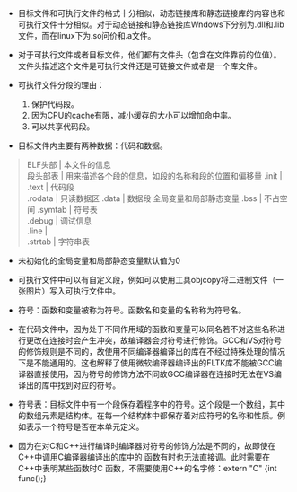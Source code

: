 -	目标文件和可执行文件的格式十分相似，动态链接库和静态链接库的内容也和可执行文件十分相似。对于动态链接和静态链接库Wndows下分别为.dll和.lib文件，而在linux下为.so问价和.a文件。

-	对于可执行文件或者目标文件，他们都有文件头（包含在文件靠前的位值）。文件头描述这个文件是可执行文件还是可链接文件或者是一个库文件。

-	可执行文件分段的理由： 
	 1. 保护代码段。 
	 2. 因为CPU的cache有限，减小缓存的大小可以增加命中率。 
	 3. 可以共享代码段。 

-	目标文件内主要有两种数据：代码和数据。 
> ELF头部		| 	本文件的信息	 
> 段头部表	|	用来描述各个段的信息，如段的名称和段的位置和偏移量
> .init		| 	 
> .text		|	代码段	 
> .rodata		|	只读数据区
> .data		|	数据段	全局变量和局部静态变量
> .bss		|	不占空间
> .symtab		|	符号表	 
> .debug		|	调试信息	 
> .line		|		 
> .strtab		|	字符串表	 

-	未初始化的全局变量和局部静态变量默认值为0
-	可执行文件中可以有自定义段，例如可以使用工具objcopy将二进制文件（一张图片）写入可执行文件中。

-	符号：函数和变量被称为符号。函数名和变量的名称称为符号名。

-	在代码文件中，因为处于不同作用域的函数和变量可以同名若不对这些名称进行更改在连接时会产生冲突，故编译器会对符号进行修饰。GCC和VS对符号的修饰规则是不同的，故使用不同编译器编译出的库在不经过特殊处理的情况下是不能通用的。这也解释了使用微软编译器编译出的FLTK库不能被GCC编译器直接使用，因为符号的修饰方法不同故GCC编译器在连接时无法在VS编译出的库中找到对应的符号。

-	符号表：目标文件中有一个段保存着程序中的符号。这个段是一个数组，其中的数组元素是结构体。在每一个结构体中都保存着对应符号的名称和性质。例如表示一个符号是否在本单元定义。

-	因为在对C和C++进行编译时编译器对符号的修饰方法是不同的，故即使在C++中调用C编译器编译出的库中的 函数有时也无法直接调。此时需要在C++中表明某些函数时C 函数，不需要使用C++的名字修：extern "C" {int func();}  


